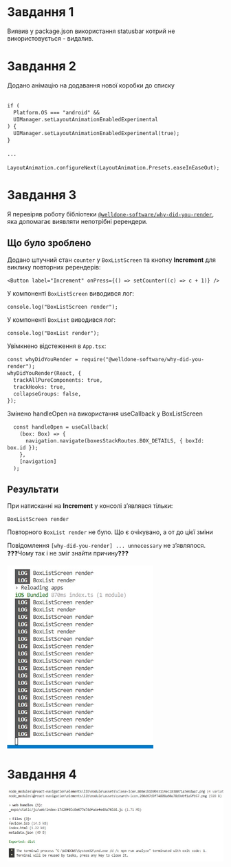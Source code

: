 # Завдання 1
Виявив у package.json використання statusbar котрий не використовується - видалив.

# Завдання 2

Додано анімацію на додавання нової коробки до списку
  ```tsx
  
  if (
    Platform.OS === "android" &&
    UIManager.setLayoutAnimationEnabledExperimental
  ) {
    UIManager.setLayoutAnimationEnabledExperimental(true);
  }

  ...

  LayoutAnimation.configureNext(LayoutAnimation.Presets.easeInEaseOut);
  ```


# Завдання 3
Я перевіряв роботу бібліотеки [`@welldone-software/why-did-you-render`](https://github.com/welldone-software/why-did-you-render), яка допомагає виявляти непотрібні ререндери.

## Що було зроблено

Додано штучний стан `counter` у `BoxListScreen` та кнопку **Increment** для виклику повторних ререндерів:

  ```tsx
  <Button label="Increment" onPress={() => setCounter((c) => c + 1)} />
  ```
У компоненті `BoxListScreen` виводився лог:
  ```tsx
  console.log("BoxListScreen render");
  ```

У компоненті `BoxList` виводився лог:

  ```tsx
  console.log("BoxList render");
  ```

Увімкнено відстеження в `App.tsx`:

  ```tsx
  const whyDidYouRender = require("@welldone-software/why-did-you-render");
  whyDidYouRender(React, {
    trackAllPureComponents: true,
    trackHooks: true,
    collapseGroups: false,
  });
  ```

Змінено handleOpen на використання useCallback у BoxListScreen 
```tsx
  const handleOpen = useCallback(
    (box: Box) => {
      navigation.navigate(boxesStackRoutes.BOX_DETAILS, { boxId: box.id });
    },
    [navigation]
  );
```

## Результати

При натисканні на **Increment** у консолі з’являвся тільки:

  ```
  BoxListScreen render
  ```
Повторного `BoxList render` не було. Що є очікувано, а от до цієї зміни 

Повідомлення `[why-did-you-render] ... unnecessary` не з’являлося. ❓❓❓Чому так і не зміг знайти причину❓❓❓

![Приклад логів](./b1.jpg)


# Завдання 4
![Приклад бандла](./b2.jpg)